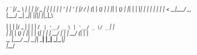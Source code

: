 



 / _` |/ _ \  | | | |/ _ \| | | | | __| '_ \| | '_ \| |/ /
| (_| | (_) | | |_| | (_) | |_| | | |_| | | | | | | |   < 
 \__,_|\___/   \__, |\___/ \__,_|  \__|_| |_|_|_| |_|_|\_\
 
 
| | | |/ _ \| | | |  / _` | '__/ _ \ | '__/ _ \/ _` | |   
| |_| | (_) | |_| | | (_| | | |  __/ | | |  __/ (_| | |   
 \__, |\___/ \__,_|  \__,_|_|  \___| |_|  \___|\__,_|_|   
 |___/ 
